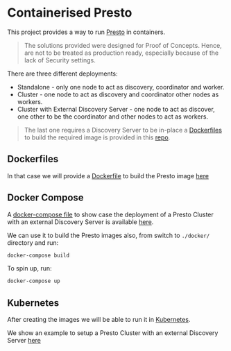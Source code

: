 # Containerised Presto

This project provides a way to run [Presto](https://prestodb.io) in containers.

> The solutions provided were designed for Proof of Concepts. Hence, are not to be treated as production ready, especially because of the lack of Security settings.

There are three different deployments:

- Standalone - only one node to act as discovery, coordinator and worker.
- Cluster - one node to act as discovery and coordinator other nodes as workers.
- Cluster with External Discovery Server - one node to act as discover, one other to be the coordinator and other nodes to act as workers.

> The last one requires a Discovery Server to be in-place a [Dockerfiles](https://docs.docker.com/engine/reference/builder/) to build the required image is provided in this [repo](https://github.com/ricardo-aires/discovery-server-deploy/blob/master/containers/docker/README.md).

## Dockerfiles

In that case we will provide a [Dockerfile](https://docs.docker.com/engine/reference/builder/) to build the Presto image [here](./docker/README.md)

## Docker Compose

A [docker-compose file](https://docs.docker.com/compose/compose-file/) to show case the deployment of a Presto Cluster with an external Discovery Server is available [here](./docker/docker-compose-presto-external-discovery.yml).

We can use it to build the Presto images also, from switch to `./docker/` directory and run:

```bash
docker-compose build
```

To spin up, run:

```bash
docker-compose up
```

## Kubernetes

After creating the images we will be able to run it in [Kubernetes](https://kubernetes.io).

We show an example to setup a Presto Cluster with an external Discovery Server [here](./k8s/README.md)
